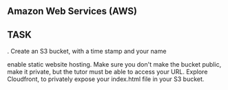 ## **Amazon Web Services (AWS)**

## TASK

. Create an S3 bucket, with a time stamp and your name 

enable static website hosting. Make sure you don't make the bucket public, make it private, 
but the tutor must be able to access your URL. Explore Cloudfront, to privately expose your index.html file in your S3 bucket.
